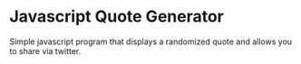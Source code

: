 # Javascript Quote Generator

Simple javascript program that displays a randomized quote and allows you to share via twitter.

